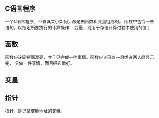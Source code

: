 ## C语言程序
一个C语言程序，不管其大小如何，都是由函数和变量组成的。
函数中包含一些语句，以指定所要执行的计算操作；
变量，则用于存储计算过程中使用的值；

## 函数
函数应该简短而漂亮，并且只完成一件事情。函数应该可以一屏或者两人屏显示完，
只做一件事情，而且把它做好。

## 变量


## 指针
指针，是记录变量地址的变量。




